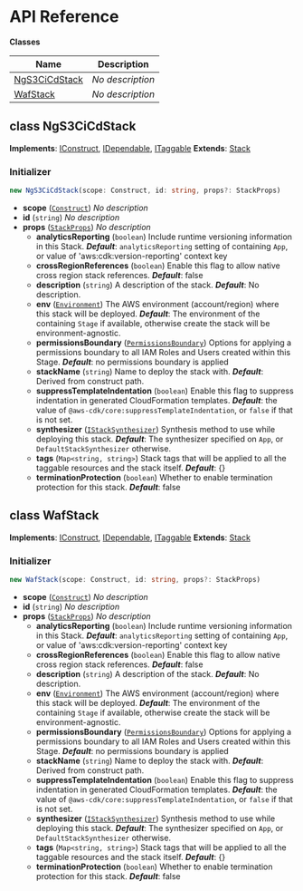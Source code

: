 # API Reference

**Classes**

Name|Description
----|-----------
[NgS3CiCdStack](#ng-s3-cicd-ngs3cicdstack)|*No description*
[WafStack](#ng-s3-cicd-wafstack)|*No description*



## class NgS3CiCdStack  <a id="ng-s3-cicd-ngs3cicdstack"></a>



__Implements__: [IConstruct](#constructs-iconstruct), [IDependable](#constructs-idependable), [ITaggable](#aws-cdk-lib-itaggable)
__Extends__: [Stack](#aws-cdk-lib-stack)

### Initializer




```ts
new NgS3CiCdStack(scope: Construct, id: string, props?: StackProps)
```

* **scope** (<code>[Construct](#constructs-construct)</code>)  *No description*
* **id** (<code>string</code>)  *No description*
* **props** (<code>[StackProps](#aws-cdk-lib-stackprops)</code>)  *No description*
  * **analyticsReporting** (<code>boolean</code>)  Include runtime versioning information in this Stack. __*Default*__: `analyticsReporting` setting of containing `App`, or value of 'aws:cdk:version-reporting' context key
  * **crossRegionReferences** (<code>boolean</code>)  Enable this flag to allow native cross region stack references. __*Default*__: false
  * **description** (<code>string</code>)  A description of the stack. __*Default*__: No description.
  * **env** (<code>[Environment](#aws-cdk-lib-environment)</code>)  The AWS environment (account/region) where this stack will be deployed. __*Default*__: The environment of the containing `Stage` if available, otherwise create the stack will be environment-agnostic.
  * **permissionsBoundary** (<code>[PermissionsBoundary](#aws-cdk-lib-permissionsboundary)</code>)  Options for applying a permissions boundary to all IAM Roles and Users created within this Stage. __*Default*__: no permissions boundary is applied
  * **stackName** (<code>string</code>)  Name to deploy the stack with. __*Default*__: Derived from construct path.
  * **suppressTemplateIndentation** (<code>boolean</code>)  Enable this flag to suppress indentation in generated CloudFormation templates. __*Default*__: the value of `@aws-cdk/core:suppressTemplateIndentation`, or `false` if that is not set.
  * **synthesizer** (<code>[IStackSynthesizer](#aws-cdk-lib-istacksynthesizer)</code>)  Synthesis method to use while deploying this stack. __*Default*__: The synthesizer specified on `App`, or `DefaultStackSynthesizer` otherwise.
  * **tags** (<code>Map<string, string></code>)  Stack tags that will be applied to all the taggable resources and the stack itself. __*Default*__: {}
  * **terminationProtection** (<code>boolean</code>)  Whether to enable termination protection for this stack. __*Default*__: false




## class WafStack  <a id="ng-s3-cicd-wafstack"></a>



__Implements__: [IConstruct](#constructs-iconstruct), [IDependable](#constructs-idependable), [ITaggable](#aws-cdk-lib-itaggable)
__Extends__: [Stack](#aws-cdk-lib-stack)

### Initializer




```ts
new WafStack(scope: Construct, id: string, props?: StackProps)
```

* **scope** (<code>[Construct](#constructs-construct)</code>)  *No description*
* **id** (<code>string</code>)  *No description*
* **props** (<code>[StackProps](#aws-cdk-lib-stackprops)</code>)  *No description*
  * **analyticsReporting** (<code>boolean</code>)  Include runtime versioning information in this Stack. __*Default*__: `analyticsReporting` setting of containing `App`, or value of 'aws:cdk:version-reporting' context key
  * **crossRegionReferences** (<code>boolean</code>)  Enable this flag to allow native cross region stack references. __*Default*__: false
  * **description** (<code>string</code>)  A description of the stack. __*Default*__: No description.
  * **env** (<code>[Environment](#aws-cdk-lib-environment)</code>)  The AWS environment (account/region) where this stack will be deployed. __*Default*__: The environment of the containing `Stage` if available, otherwise create the stack will be environment-agnostic.
  * **permissionsBoundary** (<code>[PermissionsBoundary](#aws-cdk-lib-permissionsboundary)</code>)  Options for applying a permissions boundary to all IAM Roles and Users created within this Stage. __*Default*__: no permissions boundary is applied
  * **stackName** (<code>string</code>)  Name to deploy the stack with. __*Default*__: Derived from construct path.
  * **suppressTemplateIndentation** (<code>boolean</code>)  Enable this flag to suppress indentation in generated CloudFormation templates. __*Default*__: the value of `@aws-cdk/core:suppressTemplateIndentation`, or `false` if that is not set.
  * **synthesizer** (<code>[IStackSynthesizer](#aws-cdk-lib-istacksynthesizer)</code>)  Synthesis method to use while deploying this stack. __*Default*__: The synthesizer specified on `App`, or `DefaultStackSynthesizer` otherwise.
  * **tags** (<code>Map<string, string></code>)  Stack tags that will be applied to all the taggable resources and the stack itself. __*Default*__: {}
  * **terminationProtection** (<code>boolean</code>)  Whether to enable termination protection for this stack. __*Default*__: false





